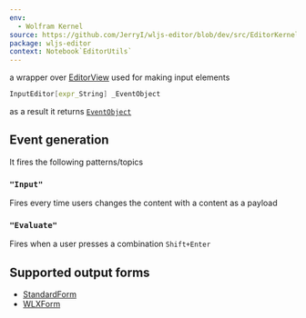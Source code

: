 ```yaml
---
env:
  - Wolfram Kernel
source: https://github.com/JerryI/wljs-editor/blob/dev/src/EditorKernel.wl
package: wljs-editor
context: Notebook`EditorUtils`
---
```

a wrapper over [EditorView](frontend/Reference/GUI/EditorView.md) used for making input elements

```mathematica
InputEditor[expr_String] _EventObject
```

as a result it returns [`EventObject`](frontend/Reference/Misc/Events.md#`EventObject`)

## Event generation
It fires the following patterns/topics

### `"Input"`
Fires every time users changes the content with a content as a payload

### `"Evaluate"`
Fires when a user presses a combination `Shift+Enter`

## Supported output forms
- [StandardForm](frontend/Reference/Formatting/StandardForm.md)
- [WLXForm](frontend/Reference/Formatting/WLXForm.md)